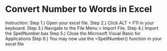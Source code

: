 # Convert Number to Words in Excel

Instruction: 
Step 1.) Open your excel file.
Step 2.) Click ALT + F11 in your keyboard.
Step 3.) Navigate to the File Menu > Import File.
Step 4.) Import the SpellNumber.bas
Step 5.) Close the Microsoft Visual Basic for Applications
Step 6.) You may now use the =SpellNumber() function in your excel file
